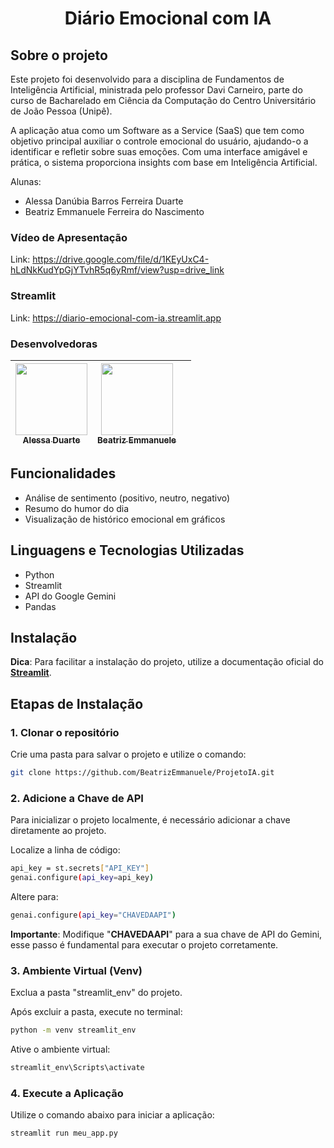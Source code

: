 <h1 align="center">
    Diário Emocional com IA
</h1>

## Sobre o projeto
Este projeto foi desenvolvido para a disciplina de Fundamentos de Inteligência Artificial, ministrada pelo professor Davi Carneiro, parte do curso de Bacharelado em Ciência da Computação do Centro Universitário de João Pessoa (Unipê). 

A aplicação atua como um Software as a Service (SaaS) que tem como objetivo principal auxiliar o controle emocional do usuário, ajudando-o a identificar e refletir sobre suas emoções. Com uma interface amigável e prática, o sistema proporciona insights com base em Inteligência Artificial.

Alunas: 
- Alessa Danúbia Barros Ferreira Duarte
- Beatriz Emmanuele Ferreira do Nascimento

### Vídeo de Apresentação
Link: https://drive.google.com/file/d/1KEyUxC4-hLdNkKudYpGjYTvhR5q6yRmf/view?usp=drive_link

### Streamlit
Link: https://diario-emocional-com-ia.streamlit.app

### Desenvolvedoras
| [<img loading="lazy" src="https://avatars.githubusercontent.com/u/100052794?v=4" width=115><br><sub>Alessa Duarte</sub>](https://github.com/alessaduarte) |  [<img loading="lazy" src="https://avatars.githubusercontent.com/u/107078395?v=4" width=115><br><sub>Beatriz Emmanuele</sub>](https://github.com/BeatrizEmmanuele) | |
| :---: | :---: | :---: |

## Funcionalidades
- Análise de sentimento (positivo, neutro, negativo)
- Resumo do humor do dia
- Visualização de histórico emocional em gráficos

## Linguagens e Tecnologias Utilizadas
- Python
- Streamlit
- API do Google Gemini
- Pandas

## Instalação
**Dica**: Para facilitar a instalação do projeto, utilize a documentação oficial do **[Streamlit](https://docs.streamlit.io)**.

## Etapas de Instalação

### 1. Clonar o repositório

Crie uma pasta para salvar o projeto e utilize o comando: 

```bash
git clone https://github.com/BeatrizEmmanuele/ProjetoIA.git
```

### 2. Adicione a Chave de API
Para inicializar o projeto localmente, é necessário adicionar a chave diretamente ao projeto.

<p>Localize a linha de código:</p>

```bash
api_key = st.secrets["API_KEY"]
genai.configure(api_key=api_key)
```

<p>Altere para:</p>

```bash
genai.configure(api_key="CHAVEDAAPI")
```

**Importante**: Modifique "**CHAVEDAAPI**" para a sua chave de API do Gemini, esse passo é fundamental para executar o projeto corretamente.

### 3. Ambiente Virtual (Venv)
Exclua a pasta "streamlit_env" do projeto.

<p>Após excluir a pasta, execute no terminal:</p>

```bash
python -m venv streamlit_env
```

<p>Ative o ambiente virtual:</p>

```bash
streamlit_env\Scripts\activate
```

### 4. Execute a Aplicação
Utilize o comando abaixo para iniciar a aplicação:

```bash
streamlit run meu_app.py
```
